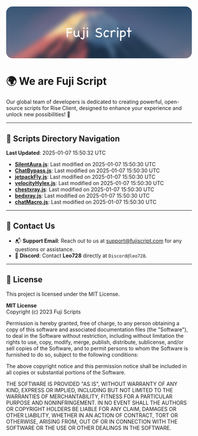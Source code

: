![Banner](.github/b.webp)

# 🌍 **We are Fuji Script**

Our global team of developers is dedicated to creating powerful, open-source scripts for Rise Client, designed to enhance your experience and unlock new possibilities! 🌟

---
<!-- SCRIPTS_NAVIGATION_START -->
## 📂 **Scripts Directory Navigation**

**Last Updated**: 2025-01-07 15:50:32 UTC

- **[SilentAura.js](scripts/SilentAura.js)**: Last modified on 2025-01-07 15:50:30 UTC
- **[ChatBypass.js](scripts/ChatBypass.js)**: Last modified on 2025-01-07 15:50:30 UTC
- **[jetpackFly.js](scripts/jetpackFly.js)**: Last modified on 2025-01-07 15:50:30 UTC
- **[velocityHylex.js](scripts/velocityHylex.js)**: Last modified on 2025-01-07 15:50:30 UTC
- **[chestxray.js](scripts/chestxray.js)**: Last modified on 2025-01-07 15:50:30 UTC
- **[bedxray.js](scripts/bedxray.js)**: Last modified on 2025-01-07 15:50:30 UTC
- **[chatMacro.js](scripts/chatMacro.js)**: Last modified on 2025-01-07 15:50:30 UTC

<!-- SCRIPTS_NAVIGATION_END -->

---

## 💬 **Contact Us**  
- 📬 **Support Email**: Reach out to us at [support@fujiscript.com](mailto:support@fujiscript.com) for any questions or assistance.  
- 💬 **Discord**: Contact **Leo728** directly at `Discord@leo728`.

---

## 📜 **License**

This project is licensed under the MIT License.  

**MIT License**  
Copyright (c) 2023 Fuji Scripts  

Permission is hereby granted, free of charge, to any person obtaining a copy of this software and associated documentation files (the "Software"), to deal in the Software without restriction, including without limitation the rights to use, copy, modify, merge, publish, distribute, sublicense, and/or sell copies of the Software, and to permit persons to whom the Software is furnished to do so, subject to the following conditions:  

The above copyright notice and this permission notice shall be included in all copies or substantial portions of the Software.  

THE SOFTWARE IS PROVIDED "AS IS", WITHOUT WARRANTY OF ANY KIND, EXPRESS OR IMPLIED, INCLUDING BUT NOT LIMITED TO THE WARRANTIES OF MERCHANTABILITY, FITNESS FOR A PARTICULAR PURPOSE AND NONINFRINGEMENT. IN NO EVENT SHALL THE AUTHORS OR COPYRIGHT HOLDERS BE LIABLE FOR ANY CLAIM, DAMAGES OR OTHER LIABILITY, WHETHER IN AN ACTION OF CONTRACT, TORT OR OTHERWISE, ARISING FROM, OUT OF OR IN CONNECTION WITH THE SOFTWARE OR THE USE OR OTHER DEALINGS IN THE SOFTWARE.  
